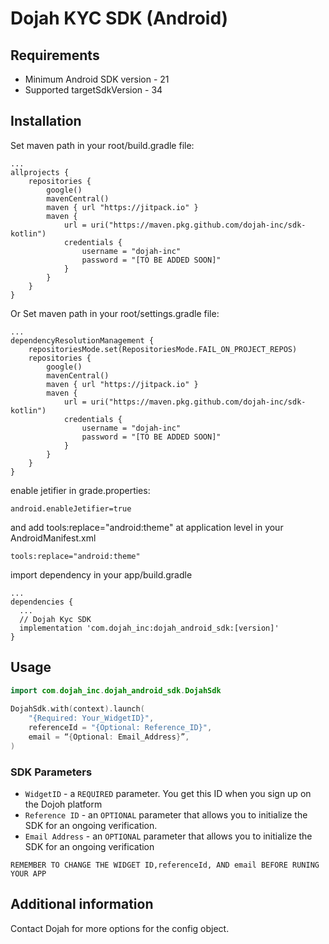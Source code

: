 # Dojah KYC SDK (Android)

## Requirements
* Minimum Android SDK version - 21
* Supported targetSdkVersion - 34

## Installation

Set maven path in your root/build.gradle file:
```
...
allprojects {
    repositories {
        google()
        mavenCentral()
        maven { url "https://jitpack.io" }
        maven {
            url = uri("https://maven.pkg.github.com/dojah-inc/sdk-kotlin")
            credentials {
                username = "dojah-inc"
                password = "[TO BE ADDED SOON]"
            }
        }
    }
}
```
Or Set maven path in your root/settings.gradle file:
```
...
dependencyResolutionManagement {
    repositoriesMode.set(RepositoriesMode.FAIL_ON_PROJECT_REPOS)
    repositories {
        google()
        mavenCentral()
        maven { url "https://jitpack.io" }
        maven {
            url = uri("https://maven.pkg.github.com/dojah-inc/sdk-kotlin")
            credentials {
                username = "dojah-inc"
                password = "[TO BE ADDED SOON]"
            }
        }
    }
}
```
enable jetifier in grade.properties:
```
android.enableJetifier=true
```

and add tools:replace="android:theme" at application level in your AndroidManifest.xml
```
tools:replace="android:theme"
```

import dependency in your app/build.gradle

```
...
dependencies {
  ...
  // Dojah Kyc SDK
  implementation 'com.dojah_inc:dojah_android_sdk:[version]'
}
```


## Usage

```kotlin
import com.dojah_inc.dojah_android_sdk.DojahSdk
 
DojahSdk.with(context).launch(
    "{Required: Your_WidgetID}",
    referenceId = "{Optional: Reference_ID}",
    email = “{Optional: Email_Address}”,
)

```

### SDK Parameters
- `WidgetID` - a `REQUIRED` parameter. You get this ID when you sign up on the Dojoh platform
- `Reference ID` - an `OPTIONAL` parameter that allows you to initialize the SDK for an ongoing verification.
- `Email Address` - an `OPTIONAL` parameter that allows you to initialize the SDK for an ongoing verification


`REMEMBER TO CHANGE THE WIDGET ID,referenceId, AND email BEFORE RUNING YOUR APP`


## Additional information

Contact Dojah for more options for the config object.
